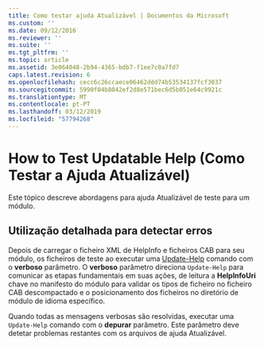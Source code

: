 ```yaml
---
title: Como testar ajuda Atualizável | Documentos da Microsoft
ms.custom: ''
ms.date: 09/12/2016
ms.reviewer: ''
ms.suite: ''
ms.tgt_pltfrm: ''
ms.topic: article
ms.assetid: 3e064048-2b94-4365-bdb7-f1ee7c0a7fd7
caps.latest.revision: 6
ms.openlocfilehash: cecc6c26ccaece06462ddd74b53534137fcf3037
ms.sourcegitcommit: 5990f04b8042ef2d8e571bec6d5b051e64c9921c
ms.translationtype: MT
ms.contentlocale: pt-PT
ms.lasthandoff: 03/12/2019
ms.locfileid: "57794268"
---
```

# <a name="how-to-test-updatable-help"></a>How to Test Updatable Help (Como Testar a Ajuda Atualizável)

Este tópico descreve abordagens para ajuda Atualizável de teste para um módulo.

## <a name="using-verbose-to-detect-errors"></a>Utilização detalhada para detectar erros

Depois de carregar o ficheiro XML de HelpInfo e ficheiros CAB para seu módulo, os ficheiros de teste ao executar uma [Update-Help](/powershell/module/Microsoft.PowerShell.Core/Update-Help) comando com o **verboso** parâmetro. O **verboso** parâmetro direciona `Update-Help` para comunicar as etapas fundamentais em suas ações, de leitura a **HelpInfoUri** chave no manifesto do módulo para validar os tipos de ficheiro no ficheiro CAB descompactado e o posicionamento dos ficheiros no diretório de módulo de idioma específico.

Quando todas as mensagens verbosas são resolvidas, executar uma `Update-Help` comando com o **depurar** parâmetro. Este parâmetro deve detetar problemas restantes com os arquivos de ajuda Atualizável.